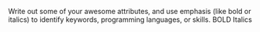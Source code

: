 Write out some of your awesome attributes, and use emphasis (like bold or italics) to identify keywords, programming languages, or skills. 
BOLD Italics

